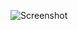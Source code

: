![Screenshot](https://raw.githubusercontent.com/Cryakl/Ultimate-RAT-Collection/refs/heads/main/Cafeini/CAFEiNi%200.9/Screenshot.png)

